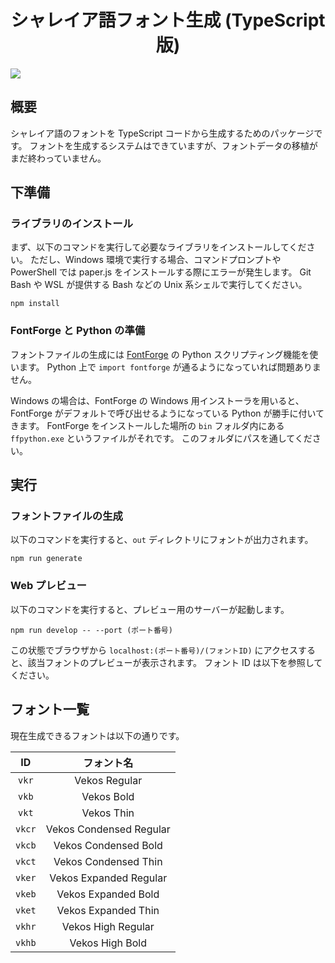 <div align="center">
<h1>シャレイア語フォント生成 (TypeScript 版)</h1>
</div>

![](https://img.shields.io/github/commit-activity/y/Ziphil/TypescriptFontGenerator?label=commits)


## 概要
シャレイア語のフォントを TypeScript コードから生成するためのパッケージです。
フォントを生成するシステムはできていますが、フォントデータの移植がまだ終わっていません。

## 下準備
### ライブラリのインストール
まず、以下のコマンドを実行して必要なライブラリをインストールしてください。
ただし、Windows 環境で実行する場合、コマンドプロンプトや PowerShell では paper.js をインストールする際にエラーが発生します。
Git Bash や WSL が提供する Bash などの Unix 系シェルで実行してください。
```
npm install
```

### FontForge と Python の準備
フォントファイルの生成には [FontForge](https://fontforge.github.io/) の Python スクリプティング機能を使います。
Python 上で `import fontforge` が通るようになっていれば問題ありません。

Windows の場合は、FontForge の Windows 用インストーラを用いると、FontForge がデフォルトで呼び出せるようになっている Python が勝手に付いてきます。
FontForge をインストールした場所の `bin` フォルダ内にある `ffpython.exe` というファイルがそれです。
このフォルダにパスを通してください。

## 実行
### フォントファイルの生成
以下のコマンドを実行すると、`out` ディレクトリにフォントが出力されます。
```
npm run generate
```

### Web プレビュー
以下のコマンドを実行すると、プレビュー用のサーバーが起動します。
```
npm run develop -- --port (ポート番号)
```
この状態でブラウザから `localhost:(ポート番号)/(フォントID)` にアクセスすると、該当フォントのプレビューが表示されます。
フォント ID は以下を参照してください。

## フォント一覧
現在生成できるフォントは以下の通りです。

| ID | フォント名 |
|:------:|:----------:|
| `vkr` | Vekos Regular |
| `vkb` | Vekos Bold |
| `vkt` | Vekos Thin |
| `vkcr` | Vekos Condensed Regular |
| `vkcb` | Vekos Condensed Bold |
| `vkct` | Vekos Condensed Thin |
| `vker` | Vekos Expanded Regular |
| `vkeb` | Vekos Expanded Bold |
| `vket` | Vekos Expanded Thin |
| `vkhr` | Vekos High Regular |
| `vkhb` | Vekos High Bold |